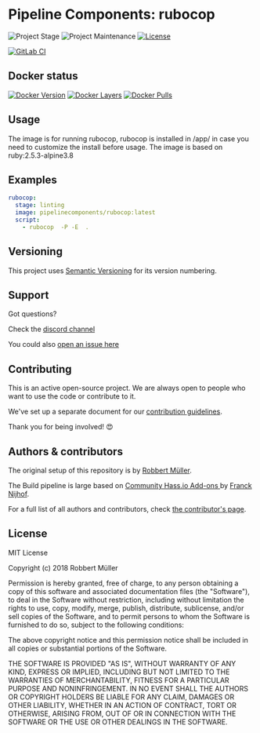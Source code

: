 # Pipeline Components: rubocop

![Project Stage][project-stage-shield]
![Project Maintenance][maintenance-shield]
[![License][license-shield]](LICENSE)

[![GitLab CI][gitlabci-shield]][gitlabci]

## Docker status

[![Docker Version][version-shield]][microbadger]
[![Docker Layers][layers-shield]][microbadger]
[![Docker Pulls][pulls-shield]][dockerhub]

## Usage

The image is for running rubocop, rubocop is installed in /app/ in case you need to customize the install before usage.
The image is based on ruby:2.5.3-alpine3.8

## Examples

```yaml
rubocop:
  stage: linting
  image: pipelinecomponents/rubocop:latest
  script:
    - rubocop  -P -E  .

```

## Versioning

This project uses [Semantic Versioning][semver] for its version numbering.

## Support

Got questions?

Check the [discord channel][discord]

You could also [open an issue here][issue]

## Contributing

This is an active open-source project. We are always open to people who want to
use the code or contribute to it.

We've set up a separate document for our [contribution guidelines](CONTRIBUTING.md).

Thank you for being involved! :heart_eyes:

## Authors & contributors

The original setup of this repository is by [Robbert Müller][mjrider].

The Build pipeline is large based on [Community Hass.io Add-ons
][hassio-addons] by [Franck Nijhof][frenck].

For a full list of all authors and contributors,
check [the contributor's page][contributors].

## License

MIT License

Copyright (c) 2018 Robbert Müller

Permission is hereby granted, free of charge, to any person obtaining a copy
of this software and associated documentation files (the "Software"), to deal
in the Software without restriction, including without limitation the rights
to use, copy, modify, merge, publish, distribute, sublicense, and/or sell
copies of the Software, and to permit persons to whom the Software is
furnished to do so, subject to the following conditions:

The above copyright notice and this permission notice shall be included in all
copies or substantial portions of the Software.

THE SOFTWARE IS PROVIDED "AS IS", WITHOUT WARRANTY OF ANY KIND, EXPRESS OR
IMPLIED, INCLUDING BUT NOT LIMITED TO THE WARRANTIES OF MERCHANTABILITY,
FITNESS FOR A PARTICULAR PURPOSE AND NONINFRINGEMENT. IN NO EVENT SHALL THE
AUTHORS OR COPYRIGHT HOLDERS BE LIABLE FOR ANY CLAIM, DAMAGES OR OTHER
LIABILITY, WHETHER IN AN ACTION OF CONTRACT, TORT OR OTHERWISE, ARISING FROM,
OUT OF OR IN CONNECTION WITH THE SOFTWARE OR THE USE OR OTHER DEALINGS IN THE
SOFTWARE.

[commits]: https://gitlab.com/pipeline-components/rubocop/commits/master
[contributors]: https://gitlab.com/pipeline-components/rubocop/graphs/master
[dockerhub]: https://hub.docker.com/r/pipelinecomponents/rubocop
[license-shield]: https://img.shields.io/badge/License-MIT-green.svg
[mjrider]: https://gitlab.com/mjrider
[discord]: https://discord.gg/vhxWFfP
[gitlabci-shield]: https://img.shields.io/gitlab/pipeline/pipeline-components/rubocop.svg
[gitlabci]: https://gitlab.com/pipeline-components/rubocop/commits/master
[issue]: https://gitlab.com/pipeline-components/rubocop/issues
[keepchangelog]: http://keepachangelog.com/en/1.0.0/
[layers-shield]: https://images.microbadger.com/badges/image/pipelinecomponents/rubocop.svg
[maintenance-shield]: https://img.shields.io/maintenance/yes/2020.svg
[microbadger]: https://microbadger.com/images/pipelinecomponents/rubocop
[project-stage-shield]: https://img.shields.io/badge/project%20stage-production%20ready-brightgreen.svg
[pulls-shield]: https://img.shields.io/docker/pulls/pipelinecomponents/rubocop.svg
[releases]: https://gitlab.com/pipeline-components/rubocop/tags
[repository]: https://gitlab.com/pipeline-components/rubocop
[semver]: http://semver.org/spec/v2.0.0.html
[version-shield]: https://images.microbadger.com/badges/version/pipelinecomponents/rubocop.svg

[frenck]: https://github.com/frenck
[hassio-addons]: https://github.com/hassio-addons

